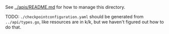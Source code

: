 See [../apis/README.md](../apis/README.md) for how to manage this directory.

TODO: `./checkpointconfiguration.yaml` should be generated from
`../api/types.go`, like resources are in k/k, but we haven't figured out how to
do that.
